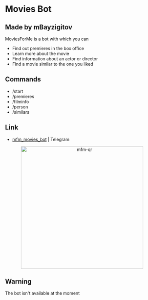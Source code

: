 # Movies Bot
## Made by mBayzigitov

MoviesForMe is a bot with which you can

- Find out premieres in the box office
- Learn more about the movie
- Find information about an actor or director
- Find a movie similar to the one you liked

## Commands

- /start
- /premieres
- /filminfo
- /person
- /similars


## Link


- [mfm_movies_bot](https://t.me/mfm_movies_bot) | Telegram

<p align="center"><img src="https://user-images.githubusercontent.com/91501162/165148760-779e175d-5934-43aa-aac0-97b40d6ee7ea.jpg" alt="mfm-qr" width="400"></p>



## Warning

The bot isn't available at the moment
